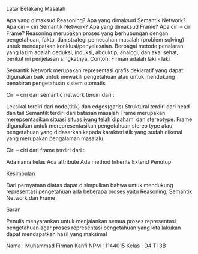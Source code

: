 Latar Belakang Masalah

Apa yang dimaksud Reasoning?
Apa yang dimaksud Semantik Network?
Apa ciri – ciri Semantik Network?
Apa yang dimaksud Frame?
Apa ciri – ciri Frame?
Reasoning merupakan proses yang berhubungan dengan pengetahuan, fakta, dan strategi pemecahan masalah (problem solving) untuk mendapatkan konklusi/penyelesaian. Berbagai metode penalaran yang lazim adalah deduksi, induksi, abduktip, analogi, dan akal sehat, berikut ini penjelasan singkatnya. Contoh: Firman adalah laki - laki

Semantik Network merupakan representasi grafis deklaratif yang dapat digunakan baik untuk mewakili pengetahuan atau untuk mendukung penalaran pengetahuan sistem otomatis

Ciri – ciri dari semantic network terdiri dari :

Leksikal terdiri dari node(titik) dan edges(garis)
Struktural terdiri dari head dan tail
Semantik terdiri dari batasan masalah
Frame merupakan merepsentasikan situasi situas iyang telah dipahami dan stereotype. Frame digunakan untuk merepresentasikan pengetahuan stereo type atau pengetahuan yang didasarkan kepada karakteristik yang sudah dikenal yang merupakan pengalaman masalalu.

Ciri – ciri dari frame terdiri dari :

Ada nama kelas
Ada attribute
Ada method
Inherits
Extend
Penutup

Kesimpulan

Dari pernyataan diatas dapat disimpulkan bahwa untuk mendukung representasi pengetahuan ada beberapa proses yaitu Reasoning, Semantik Network dan Frame

Saran

Penulis menyarankan untuk menjalankan semua proses representasi pengetahuan agar proses representasi pengetahuan yang kita lakukan dapat mendapatkan hasil yang maksimal

Nama : Muhammad Firman Kahfi
NPM : 1144015
Kelas : D4 TI 3B



